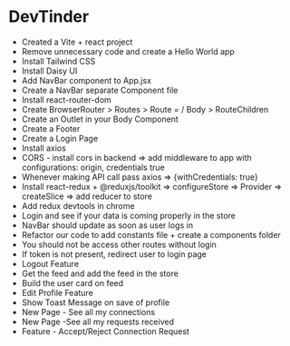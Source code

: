 # DevTinder

- Created a Vite + react project
- Remove unnecessary code and create a Hello World app
- Install Tailwind CSS
- Install Daisy UI
- Add NavBar component to App.jsx
- Create a NavBar separate Component file
- Install react-router-dom
- Create BrowserRouter > Routes > Route = / Body > RouteChildren
- Create an Outlet in your Body Component
- Create a Footer
- Create a Login Page
- Install axios
- CORS - install cors in backend => add middleware to app with configurations: origin, credentials true
- Whenever making API call pass axios => {withCredentials: true}
- Install react-redux + @reduxjs/toolkit => configureStore => Provider => createSlice => add reducer to store
- Add redux devtools in chrome
- Login and see if your data is coming properly in the store
- NavBar should update as soon as user logs in
- Refactor our code to add constants file + create a components folder
- You should not be access other routes without login
- If token is not present, redirect user to login page
- Logout Feature
- Get the feed and add the feed in the store
- Build the user card on feed
- Edit Profile Feature
- Show Toast Message on save of profile
- New Page - See all my connections
- New Page -See all my requests received
- Feature - Accept/Reject Connection Request

<!-- Remaining:

- Send/ignore the user card from Feed
- Signup New User
- E2E Testing -->
